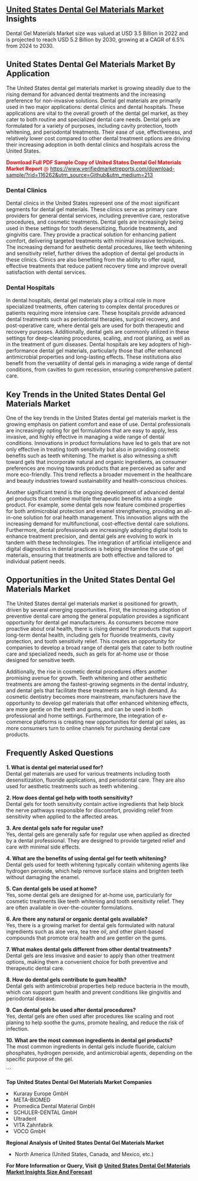 <h2><a href="https://www.verifiedmarketreports.com/download-sample/?rid=116262&amp;utm_source=Github&amp;utm_medium=213" target="_blank">United States Dental Gel Materials Market</a> Insights</h2><p>Dental Gel Materials Market size was valued at USD 3.5 Billion in 2022 and is projected to reach USD 5.2 Billion by 2030, growing at a CAGR of 6.5% from 2024 to 2030.</p><p><h2>United States Dental Gel Materials Market By Application</h2><p>The United States dental gel materials market is growing steadily due to the rising demand for advanced dental treatments and the increasing preference for non-invasive solutions. Dental gel materials are primarily used in two major applications: dental clinics and dental hospitals. These applications are vital to the overall growth of the dental gel market, as they cater to both routine and specialized dental care needs. Dental gels are formulated for a variety of purposes, including cavity protection, tooth whitening, and periodontal treatments. Their ease of use, effectiveness, and relatively lower cost compared to other dental treatment options are driving their increasing adoption in both dental clinics and hospitals across the United States.</p><p><p><span class=""><span style="color: #ff0000;"><strong>Download Full PDF Sample Copy of United States Dental Gel Materials Market Report</strong> @ </span><a href="https://www.verifiedmarketreports.com/download-sample/?rid=116262&amp;utm_source=Github&amp;utm_medium=213" target="_blank">https://www.verifiedmarketreports.com/download-sample/?rid=116262&amp;utm_source=Github&amp;utm_medium=213</a></span></p></p><h3>Dental Clinics</h3><p>Dental clinics in the United States represent one of the most significant segments for dental gel materials. These clinics serve as primary care providers for general dental services, including preventive care, restorative procedures, and cosmetic treatments. Dental gels are increasingly being used in these settings for tooth desensitizing, fluoride treatments, and gingivitis care. They provide a practical solution for enhancing patient comfort, delivering targeted treatments with minimal invasive techniques. The increasing demand for aesthetic dental procedures, like teeth whitening and sensitivity relief, further drives the adoption of dental gel products in these clinics. Clinics are also benefiting from the ability to offer rapid, effective treatments that reduce patient recovery time and improve overall satisfaction with dental services.</p><h3>Dental Hospitals</h3><p>In dental hospitals, dental gel materials play a critical role in more specialized treatments, often catering to complex dental procedures or patients requiring more intensive care. These hospitals provide advanced dental treatments such as periodontal therapies, surgical recovery, and post-operative care, where dental gels are used for both therapeutic and recovery purposes. Additionally, dental gels are commonly utilized in these settings for deep-cleaning procedures, scaling, and root planing, as well as in the treatment of gum diseases. Dental hospitals are key adopters of high-performance dental gel materials, particularly those that offer enhanced antimicrobial properties and long-lasting effects. These institutions also benefit from the versatility of dental gels in managing a wide range of dental conditions, from cavities to gum recession, ensuring comprehensive patient care.</p><h2>Key Trends in the United States Dental Gel Materials Market</h2><p>One of the key trends in the United States dental gel materials market is the growing emphasis on patient comfort and ease of use. Dental professionals are increasingly opting for gel formulations that are easy to apply, less invasive, and highly effective in managing a wide range of dental conditions. Innovations in product formulations have led to gels that are not only effective in treating tooth sensitivity but also in providing cosmetic benefits such as teeth whitening. The market is also witnessing a shift toward gels that incorporate natural and organic ingredients, as consumer preferences are moving towards products that are perceived as safer and more eco-friendly. This trend reflects a broader movement in the healthcare and beauty industries toward sustainability and health-conscious choices.</p><p>Another significant trend is the ongoing development of advanced dental gel products that combine multiple therapeutic benefits into a single product. For example, some dental gels now feature combined properties for both antimicrobial protection and enamel strengthening, providing an all-in-one solution for oral health management. This innovation aligns with the increasing demand for multifunctional, cost-effective dental care solutions. Furthermore, dental professionals are increasingly adopting digital tools to enhance treatment precision, and dental gels are evolving to work in tandem with these technologies. The integration of artificial intelligence and digital diagnostics in dental practices is helping streamline the use of gel materials, ensuring that treatments are both effective and tailored to individual patient needs.</p><h2>Opportunities in the United States Dental Gel Materials Market</h2><p>The United States dental gel materials market is positioned for growth, driven by several emerging opportunities. First, the increasing adoption of preventive dental care among the general population provides a significant opportunity for dental gel manufacturers. As consumers become more proactive about oral health, there is rising demand for products that support long-term dental health, including gels for fluoride treatments, cavity protection, and tooth sensitivity relief. This creates an opportunity for companies to develop a broad range of dental gels that cater to both routine care and specialized needs, such as gels for at-home use or those designed for sensitive teeth.</p><p>Additionally, the rise in cosmetic dental procedures offers another promising avenue for growth. Teeth whitening and other aesthetic treatments are among the fastest-growing segments in the dental industry, and dental gels that facilitate these treatments are in high demand. As cosmetic dentistry becomes more mainstream, manufacturers have the opportunity to develop gel materials that offer enhanced whitening effects, are more gentle on the teeth and gums, and can be used in both professional and home settings. Furthermore, the integration of e-commerce platforms is creating new opportunities for dental gel sales, as more consumers turn to online channels for purchasing dental care products.</p><h2>Frequently Asked Questions</h2><p><strong>1. What is dental gel material used for?</strong><br>Dental gel materials are used for various treatments including tooth desensitization, fluoride applications, and periodontal care. They are also used for aesthetic treatments such as teeth whitening.</p><p><strong>2. How does dental gel help with tooth sensitivity?</strong><br>Dental gels for tooth sensitivity contain active ingredients that help block the nerve pathways responsible for discomfort, providing relief from sensitivity when applied to the affected areas.</p><p><strong>3. Are dental gels safe for regular use?</strong><br>Yes, dental gels are generally safe for regular use when applied as directed by a dental professional. They are designed to provide targeted relief and care with minimal side effects.</p><p><strong>4. What are the benefits of using dental gel for teeth whitening?</strong><br>Dental gels used for teeth whitening typically contain whitening agents like hydrogen peroxide, which help remove surface stains and brighten teeth without damaging the enamel.</p><p><strong>5. Can dental gels be used at home?</strong><br>Yes, some dental gels are designed for at-home use, particularly for cosmetic treatments like teeth whitening and tooth sensitivity relief. They are often available in over-the-counter formulations.</p><p><strong>6. Are there any natural or organic dental gels available?</strong><br>Yes, there is a growing market for dental gels formulated with natural ingredients such as aloe vera, tea tree oil, and other plant-based compounds that promote oral health and are gentler on the gums.</p><p><strong>7. What makes dental gels different from other dental treatments?</strong><br>Dental gels are less invasive and easier to apply than other treatment options, making them a convenient choice for both preventive and therapeutic dental care.</p><p><strong>8. How do dental gels contribute to gum health?</strong><br>Dental gels with antimicrobial properties help reduce bacteria in the mouth, which can support gum health and prevent conditions like gingivitis and periodontal disease.</p><p><strong>9. Can dental gels be used after dental procedures?</strong><br>Yes, dental gels are often used after procedures like scaling and root planing to help soothe the gums, promote healing, and reduce the risk of infection.</p><p><strong>10. What are the most common ingredients in dental gel products?</strong><br>The most common ingredients in dental gels include fluoride, calcium phosphates, hydrogen peroxide, and antimicrobial agents, depending on the specific purpose of the gel.</p>```</p><p><strong>Top United States Dental Gel Materials Market Companies</strong></p><div data-test-id=""><p><li>Kuraray Europe GmbH</li><li> META-BIOMED</li><li> Promedica Dental Material GmbH</li><li> SCHULER-DENTAL GmbH</li><li> Ultradent</li><li> VITA Zahnfabrik</li><li> VOCO GmbH</li></p><div><strong>Regional Analysis of&nbsp;United States Dental Gel Materials Market</strong></div><ul><li dir="ltr"><p dir="ltr">North America&nbsp;(United States, Canada, and Mexico, etc.)</p></li></ul><p><strong>For More Information or Query, Visit @&nbsp;</strong><strong><a href="https://www.verifiedmarketreports.com/product/global-dental-gel-materials-market-report-history-and-forecast-2014-2025-breakdown-data-by-manufacturers-key-regions-types-and-application/?utm_source=Github&amp;utm_medium=213" target="_blank">United States Dental Gel Materials Market Insights Size And Forecast</a></strong></p></div>
